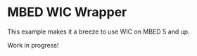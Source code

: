 MBED WIC Wrapper
================

This example makes it a breeze to use WIC on MBED 5 and up.

Work in progress!
